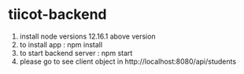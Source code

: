 # tiicot-backend

1. install node versions 12.16.1 above version
2. to install app : npm install
3. to start backend server : npm start
4. please go to see client object in http://localhost:8080/api/students
